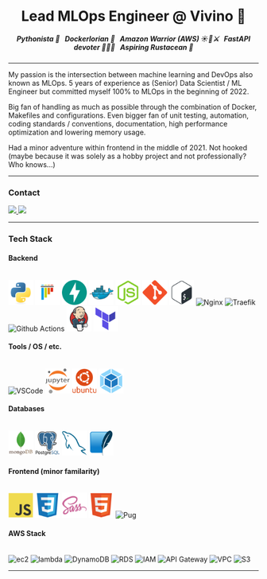<h1 align="center">Lead MLOps Engineer @ Vivino 🍷</h1>

<h5 align="center">Pythonista 🐍 &nbsp; Dockerlorian 🐳 &nbsp; Amazon Warrior (AWS) ☀️🌴⚔️ &nbsp; FastAPI devoter 💨🙏🏻 &nbsp; <i>Aspiring</i> Rustacean 🦀</h5>

---

My passion is the intersection between machine learning and DevOps also known as MLOps. 5 years of experience as (Senior) Data Scientist / ML Engineer but committed myself 100% to MLOps in the beginning of 2022.

Big fan of handling as much as possible through the combination of Docker, Makefiles and configurations. Even bigger fan of unit testing, automation, coding standards / conventions, documentation, high performance optimization and lowering memory usage.

Had a minor adventure within frontend in the middle of 2021. Not hooked (maybe because it was solely as a hobby project and not professionally? Who knows...)

---

### Contact

<p align="left">
  <a href="https://www.linkedin.com/in/sebastiansteenssoe/" target="_blank">
    <img src="https://img.shields.io/badge/-Sebastian%20Steenss%C3%B8e-blue?style=for-the-badge&logo=Linkedin&logoColor=white&link=https://www.linkedin.com/in/sebastiansteenssoe/"/>
  </a>
  <a href="mailto:vildmedpap@gmail.com" target="_blank">
    <img src="https://img.shields.io/badge/-gmail-c14438?style=for-the-badge&logo=Gmail&logoColor=white"/>
  </a>
</p>

---

### Tech Stack

#### Backend
<p align="left">
  <br>
    <img src="https://github.com/devicons/devicon/blob/master/icons/python/python-original.svg" alt="Python" width="50" height="50" />
    <img src="https://github.com/devicons/devicon/blob/master/icons/pytest/pytest-original.svg" alt="pytest" width="50" height="50" />
    <img src="https://github.com/devicons/devicon/blob/master/icons/fastapi/fastapi-original.svg" alt="FastAPI" width="50" height="50" />
    <img src="https://github.com/devicons/devicon/blob/master/icons/docker/docker-original.svg" alt="Docker" width="50" height="50" />
    <img src="https://github.com/devicons/devicon/blob/master/icons/nodejs/nodejs-original.svg" alt="Nodejs" width="50" height="50" />
    <img src="https://github.com/devicons/devicon/blob/master/icons/git/git-original.svg" alt="Git" width="50" height="50" />
    <img src="https://github.com/devicons/devicon/blob/master/icons/bash/bash-original.svg" alt="Bash" width="50" height="50" />
    <img src="https://cdn.worldvectorlogo.com/logos/nginx-1.svg" alt="Nginx" width="50" height="50" />
    <img src="https://cdn.worldvectorlogo.com/logos/traefik-1.svg" alt="Traefik" width="50" height="50" />
    <img src="https://avatars.githubusercontent.com/u/44036562?s=200&v=4" alt="Github Actions" width="50" height="50" />
    <img src="https://github.com/devicons/devicon/blob/master/icons/jenkins/jenkins-original.svg" alt="Jenkins" width="50" height="50" />
    <img src="https://github.com/devicons/devicon/blob/master/icons/terraform/terraform-original.svg" alt="Terraform" width="50" height="50" />
  <br>
</p>

#### Tools / OS / etc.
<p align="left">
  <br>
    <img src="https://cdn.worldvectorlogo.com/logos/visual-studio-code-1.svg" alt="VSCode" width="50" height="50" />
    <img src="https://github.com/devicons/devicon/blob/master/icons/jupyter/jupyter-original-wordmark.svg" alt="Jupyter" width="50" height="50" />
    <img src="https://github.com/devicons/devicon/blob/master/icons/ubuntu/ubuntu-plain-wordmark.svg" alt="Ubuntu" width="50" height="50" />
    <img src="https://github.com/devicons/devicon/blob/master/icons/webpack/webpack-original.svg" alt="Webpack" width="50" height="50" />
  <br>
</p>

#### Databases
<p align="left">
  <br>
    <img src="https://github.com/devicons/devicon/blob/master/icons/mongodb/mongodb-original-wordmark.svg" alt="MongoDB" width="50" height="50" />
    <img src="https://github.com/devicons/devicon/blob/master/icons/postgresql/postgresql-original-wordmark.svg" alt="PostgreSQL" width="50" height="50" />
    <img src="https://github.com/devicons/devicon/blob/master/icons/mysql/mysql-original.svg" alt="MySQL" width="50" height="50" />
    <img src="https://github.com/devicons/devicon/blob/master/icons/sqlite/sqlite-original.svg" alt="SQLite" width="50" height="50" />
  <br>
</p>

#### Frontend (minor familarity)
<p align="left">
  <br>
    <img src="https://github.com/devicons/devicon/blob/master/icons/javascript/javascript-original.svg" alt="JavaScript" width="50" height="50" />
    <img src="https://github.com/devicons/devicon/blob/master/icons/css3/css3-original.svg" alt="CSS3" width="50" height="50" />
    <img src="https://github.com/devicons/devicon/blob/master/icons/sass/sass-original.svg" alt="Sass" width="50" height="50" />
    <img src="https://github.com/devicons/devicon/blob/master/icons/html5/html5-original.svg" alt="HTML5" width="50" height="50" />
    <img src="https://camo.githubusercontent.com/2eb688a747805c9acd144faf728c8a30f86fc4ca5fb39e6528232f0372151364/68747470733a2f2f63646e2e7261776769742e636f6d2f7075676a732f7075672d6c6f676f2f656563343336636565386664396431373236643738333963626539396431663639343639326330632f5356472f7075672d66696e616c2d6c6f676f2d5f2d636f6c6f75722d3132382e737667" alt="Pug" width="50" height="50" />
  <br>
</p>

#### AWS Stack
<p align="left">
  <br>
    <img src="https://cdn.worldvectorlogo.com/logos/aws-ec2.svg" alt="ec2" width="50" height="50" />
    <img src="https://cdn.worldvectorlogo.com/logos/aws-lambda.svg" alt="lambda" width="50" height="50" />
    <img src="https://cdn.worldvectorlogo.com/logos/aws-dynamodb.svg" alt="DynamoDB" width="50" height="50" />
    <img src="https://cdn.worldvectorlogo.com/logos/aws-rds.svg" alt="RDS" width="50" height="50" />
    <img src="https://cdn.worldvectorlogo.com/logos/aws-iam.svg" alt="IAM" width="50" height="50" />
    <img src="https://cdn.worldvectorlogo.com/logos/aws-api-gateway.svg" alt="API Gateway" width="50" height="50" />
    <img src="https://cdn.worldvectorlogo.com/logos/aws-vpc-1.svg" alt="VPC" width="50" height="50" />
    <img src="https://upload.wikimedia.org/wikipedia/commons/b/bc/Amazon-S3-Logo.svg" alt="S3" width="50" height="50" />
  <br>
</p>

---
